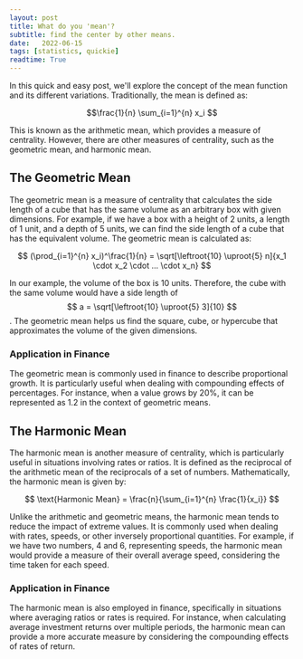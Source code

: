 ```yaml
---
layout: post
title: What do you 'mean'?
subtitle: find the center by other means.
date:   2022-06-15
tags: [statistics, quickie]
readtime: True
---
```



In this quick and easy post, we'll explore the concept of the mean function and its different variations. Traditionally, the mean is defined as:

$$\frac{1}{n} \sum_{i=1}^{n} x_i $$

This is known as the arithmetic mean, which provides a measure of centrality. However, there are other measures of centrality, such as the geometric mean,
and harmonic mean.

## The Geometric Mean

The geometric mean is a measure of centrality that calculates the side length of a cube that has the same volume as an arbitrary box with given dimensions. For example, if we have a box with a height of 2 units, a length of 1 unit, and a depth of 5 units, we can find the side length of a cube that has the equivalent volume. The geometric mean is calculated as:

$$ (\prod_{i=1}^{n} x_i)^\frac{1}{n} = \sqrt[\leftroot{10} \uproot{5} n]{x_1 \cdot x_2 \cdot ... \cdot x_n} $$

In our example, the volume of the box is 10 units. Therefore, the cube with the same volume would have a side length of $$ a = \sqrt[\leftroot{10} \uproot{5} 3]{10} $$. The geometric mean helps us find the square, cube, or hypercube that approximates the volume of the given dimensions.

### Application in Finance

The geometric mean is commonly used in finance to describe proportional growth. It is particularly useful when dealing with compounding effects of percentages. For instance, when a value grows by 20%, it can be represented as 1.2 in the context of geometric means.

## The Harmonic Mean

The harmonic mean is another measure of centrality, which is particularly useful in situations involving rates or ratios. It is defined as the reciprocal of the arithmetic mean of the reciprocals of a set of numbers. Mathematically, the harmonic mean is given by:

$$ \text{Harmonic Mean} = \frac{n}{\sum_{i=1}^{n} \frac{1}{x_i}} $$

Unlike the arithmetic and geometric means, the harmonic mean tends to reduce the impact of extreme values. It is commonly used when dealing with rates, speeds, or other inversely proportional quantities. For example, if we have two numbers, 4 and 6, representing speeds, the harmonic mean would provide a measure of their overall average speed, considering the time taken for each speed. 

### Application in Finance

The harmonic mean is also employed in finance, specifically in situations where averaging ratios or rates is required. For instance, when calculating average investment returns over multiple periods, the harmonic mean can provide a more accurate measure by considering the compounding effects of rates of return.
